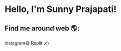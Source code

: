 # Hello, I'm Sunny Prajapati!
## Find me around web 🌎:
<a hrfe="https://www.instagram.com/">Instagram</a>😄
<a hrfe="https://replit.com/@sunnycode9325">Replit </a>✍
